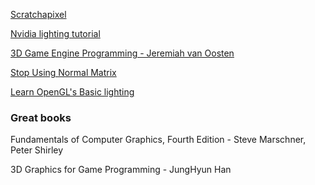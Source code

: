 [Scratchapixel](https://www.scratchapixel.com/lessons/3d-basic-rendering/phong-shader-BRDF/phong-illumination-models-brdf.html)

[Nvidia lighting tutorial](http://developer.download.nvidia.com/CgTutorial/cg_tutorial_chapter05.html)

[3D Game Engine Programming - Jeremiah van Oosten](https://www.3dgep.com/texturing-lighting-directx-11/#Light_Properties)

[Stop Using Normal Matrix](https://lxjk.github.io/2017/10/01/Stop-Using-Normal-Matrix.html)

[Learn OpenGL's Basic lighting](https://learnopengl.com/Lighting/Basic-Lighting)

### Great books

Fundamentals of Computer Graphics, Fourth Edition - Steve Marschner, Peter Shirley

3D Graphics for Game Programming - JungHyun Han
